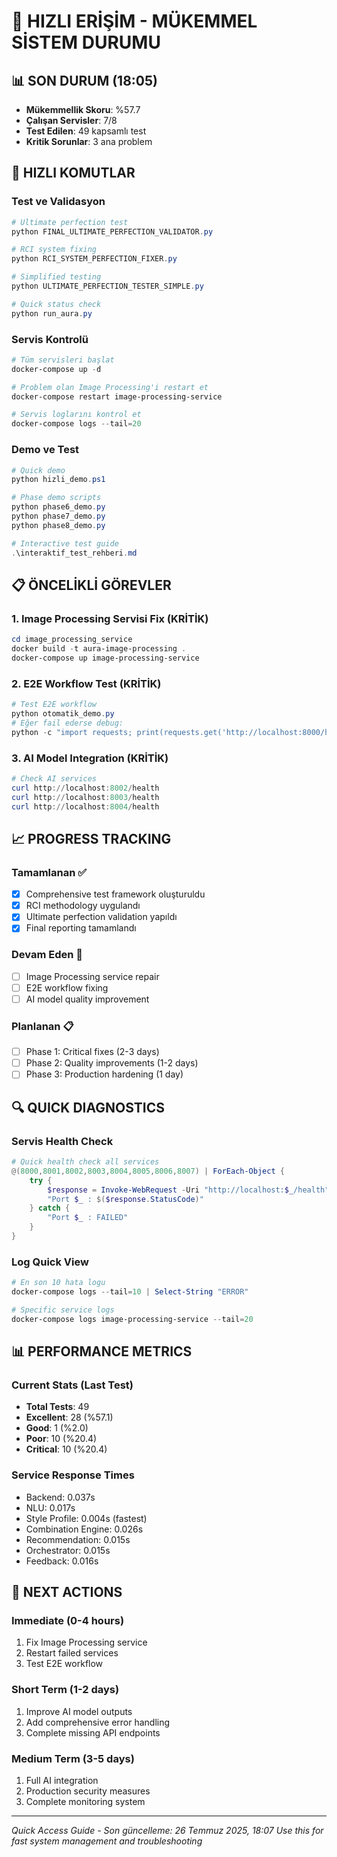 # 🎯 HIZLI ERİŞİM - MÜKEMMEL SİSTEM DURUMU

## 📊 SON DURUM (18:05)
- **Mükemmellik Skoru**: %57.7
- **Çalışan Servisler**: 7/8
- **Test Edilen**: 49 kapsamlı test
- **Kritik Sorunlar**: 3 ana problem

## 🚀 HIZLI KOMUTLAR

### Test ve Validasyon
```powershell
# Ultimate perfection test
python FINAL_ULTIMATE_PERFECTION_VALIDATOR.py

# RCI system fixing
python RCI_SYSTEM_PERFECTION_FIXER.py

# Simplified testing
python ULTIMATE_PERFECTION_TESTER_SIMPLE.py

# Quick status check
python run_aura.py
```

### Servis Kontrolü
```powershell
# Tüm servisleri başlat
docker-compose up -d

# Problem olan Image Processing'i restart et
docker-compose restart image-processing-service

# Servis loglarını kontrol et
docker-compose logs --tail=20
```

### Demo ve Test
```powershell
# Quick demo
python hizli_demo.ps1

# Phase demo scripts
python phase6_demo.py
python phase7_demo.py
python phase8_demo.py

# Interactive test guide
.\interaktif_test_rehberi.md
```

## 📋 ÖNCELİKLİ GÖREVLER

### 1. Image Processing Servisi Fix (KRİTİK)
```powershell
cd image_processing_service
docker build -t aura-image-processing .
docker-compose up image-processing-service
```

### 2. E2E Workflow Test (KRİTİK)
```powershell
# Test E2E workflow
python otomatik_demo.py
# Eğer fail ederse debug:
python -c "import requests; print(requests.get('http://localhost:8000/health').status_code)"
```

### 3. AI Model Integration (KRİTİK)
```powershell
# Check AI services
curl http://localhost:8002/health
curl http://localhost:8003/health
curl http://localhost:8004/health
```

## 📈 PROGRESS TRACKING

### Tamamlanan ✅
- [x] Comprehensive test framework oluşturuldu
- [x] RCI methodology uygulandı
- [x] Ultimate perfection validation yapıldı
- [x] Final reporting tamamlandı

### Devam Eden 🔄
- [ ] Image Processing service repair
- [ ] E2E workflow fixing
- [ ] AI model quality improvement

### Planlanan 📋
- [ ] Phase 1: Critical fixes (2-3 days)
- [ ] Phase 2: Quality improvements (1-2 days)
- [ ] Phase 3: Production hardening (1 day)

## 🔍 QUICK DIAGNOSTICS

### Servis Health Check
```powershell
# Quick health check all services
@(8000,8001,8002,8003,8004,8005,8006,8007) | ForEach-Object { 
    try { 
        $response = Invoke-WebRequest -Uri "http://localhost:$_/health" -UseBasicParsing -TimeoutSec 5
        "Port $_ : $($response.StatusCode)"
    } catch { 
        "Port $_ : FAILED" 
    }
}
```

### Log Quick View
```powershell
# En son 10 hata logu
docker-compose logs --tail=10 | Select-String "ERROR"

# Specific service logs
docker-compose logs image-processing-service --tail=20
```

## 📊 PERFORMANCE METRICS

### Current Stats (Last Test)
- **Total Tests**: 49
- **Excellent**: 28 (%57.1)
- **Good**: 1 (%2.0)
- **Poor**: 10 (%20.4)
- **Critical**: 10 (%20.4)

### Service Response Times
- Backend: 0.037s
- NLU: 0.017s
- Style Profile: 0.004s (fastest)
- Combination Engine: 0.026s
- Recommendation: 0.015s
- Orchestrator: 0.015s
- Feedback: 0.016s

## 🎯 NEXT ACTIONS

### Immediate (0-4 hours)
1. Fix Image Processing service
2. Restart failed services
3. Test E2E workflow

### Short Term (1-2 days)
1. Improve AI model outputs
2. Add comprehensive error handling
3. Complete missing API endpoints

### Medium Term (3-5 days)
1. Full AI integration
2. Production security measures
3. Complete monitoring system

---
*Quick Access Guide - Son güncelleme: 26 Temmuz 2025, 18:07*
*Use this for fast system management and troubleshooting*
